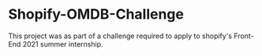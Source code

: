 # Shopify-OMDB-Challenge

This project was as part of a challenge required to apply to shopify's Front-End 2021 summer internship.
